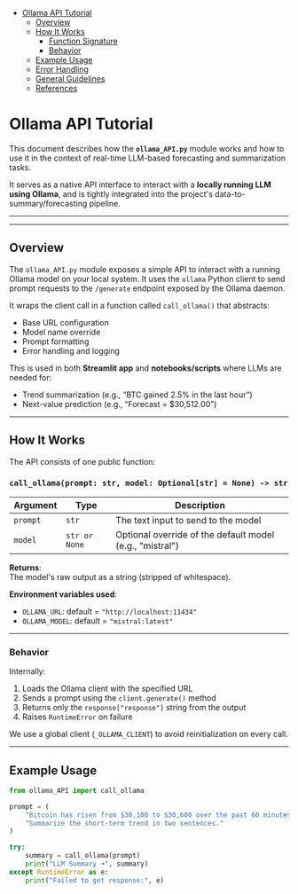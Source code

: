 <!-- toc -->

- [Ollama API Tutorial](#ollama-api-tutorial)
  * [Overview](#overview)
  * [How It Works](#how-it-works)
    + [Function Signature](#function-signature)
    + [Behavior](#behavior)
  * [Example Usage](#example-usage)
  * [Error Handling](#error-handling)
  * [General Guidelines](#general-guidelines)
  * [References](#references)

<!-- tocstop -->

# Ollama API Tutorial

This document describes how the **`ollama_API.py`** module works and how to use it in the context of real-time LLM-based forecasting and summarization tasks.

It serves as a native API interface to interact with a **locally running LLM using Ollama**, and is tightly integrated into the project's data-to-summary/forecasting pipeline.

---


---

## Overview

The `ollama_API.py` module exposes a simple API to interact with a running Ollama model on your local system. It uses the `ollama` Python client to send prompt requests to the `/generate` endpoint exposed by the Ollama daemon.

It wraps the client call in a function called `call_ollama()` that abstracts:

- Base URL configuration
- Model name override
- Prompt formatting
- Error handling and logging

This is used in both **Streamlit app** and **notebooks/scripts** where LLMs are needed for:
- Trend summarization (e.g., “BTC gained 2.5% in the last hour”)
- Next-value prediction (e.g., “Forecast = $30,512.00”)

---

## How It Works

The API consists of one public function:

### `call_ollama(prompt: str, model: Optional[str] = None) -> str`

| Argument | Type | Description |
|----------|------|-------------|
| `prompt` | `str` | The text input to send to the model |
| `model`  | `str or None` | Optional override of the default model (e.g., "mistral") |

**Returns**:  
The model's raw output as a string (stripped of whitespace).

**Environment variables used**:
- `OLLAMA_URL`: default = `"http://localhost:11434"`
- `OLLAMA_MODEL`: default = `"mistral:latest"`

---

### Behavior

Internally:
1. Loads the Ollama client with the specified URL
2. Sends a prompt using the `client.generate()` method
3. Returns only the `response["response"]` string from the output
4. Raises `RuntimeError` on failure

We use a global client (`_OLLAMA_CLIENT`) to avoid reinitialization on every call.

---

## Example Usage

```python
from ollama_API import call_ollama

prompt = (
    "Bitcoin has risen from $30,100 to $30,600 over the past 60 minutes. "
    "Summarize the short-term trend in two sentences."
)

try:
    summary = call_ollama(prompt)
    print("LLM Summary ➜", summary)
except RuntimeError as e:
    print("Failed to get response:", e)
